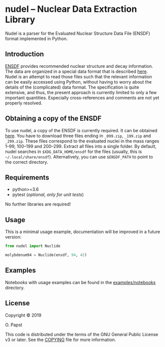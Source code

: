 # nudel – Nuclear Data Extraction Library

Nudel is a parser for the Evaluated Nuclear Structure Data File (ENSDF) format implemented in Python.

## Introduction

[ENSDF](https://www.nndc.bnl.gov/ensdf/) provides recommended nuclear structure and decay information.
The data are organized in a special data format that is described [here](https://www.nndc.bnl.gov/nndcscr/documents/ensdf/ensdf-manual.pdf).
Nudel is an attempt to read those files such that the relevant information can be easily accessed using Python,
without having to worry about the details of the (complicated) data format.
The specification is quite extensive, and thus, the present approach is currently limited to only a few important quantities.
Especially cross-references and comments are not yet properly resolved.

## Obtaining a copy of the ENSDF

To use nudel, a copy of the ENSDF is currently required.
It can be obtained [here](https://www.nndc.bnl.gov/ensarchivals/).
You have to download three files ending in `_099.zip`, `_199.zip` and `_299.zip`.
These files correspond to the evaluated nuclei in the mass ranges 1–99, 100–199 and 200–299.
Extract all files into a single folder.
By default, nudel searches in `$XDG_DATA_HOME/ensdf` for the files (usually, this is `~/.local/share/ensdf`).
Alternatively, you can use `$ENSDF_PATH` to point to the correct directory.

## Requirements

- python>=3.6
- pytest (*optional, only for unit tests*)

No further libraries are required!

## Usage

This is a minimal usage example, documentation will be improved in a future version:

```python
from nudel import Nuclide

molybdenum94 = Nuclide(ensdf, 94, 42)
```

## Examples

Notebooks with usage examples can be found in the [examples/notebooks](examples/notebooks) directory.

## License

Copyright © 2019

O. Papst

This code is distributed under the terms of the GNU General Public License v3 or later. See the [COPYING](COPYING) file for more information.
